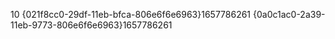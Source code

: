 10
{021f8cc0-29df-11eb-bfca-806e6f6e6963}$1657786261$
{0a0c1ac0-2a39-11eb-9773-806e6f6e6963}$1657786261$

